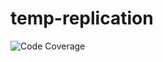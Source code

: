 # temp-replication
![Code Coverage](https://img.shields.io/badge/Code%20Coverage-100%25-success?style=flat)
#
#
#
#
